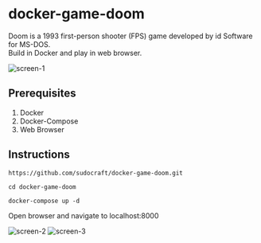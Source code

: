 # docker-game-doom

Doom is a 1993 first-person shooter (FPS) game developed by id Software for MS-DOS.<br/>
Build in Docker and play in web browser.

![screen-1](https://github.com/sudocraft/docker-game-doom/blob/master/assets/img/screen-1.png)


## Prerequisites

1) Docker
2) Docker-Compose
3) Web Browser

## Instructions

```
https://github.com/sudocraft/docker-game-doom.git
```

```
cd docker-game-doom
```

```
docker-compose up -d
```

Open browser and navigate to localhost:8000

![screen-2](https://github.com/sudocraft/docker-game-doom/blob/master/assets/img/screen-2.png)
![screen-3](https://github.com/sudocraft/docker-game-doom/blob/master/assets/img/screen-3.png)
